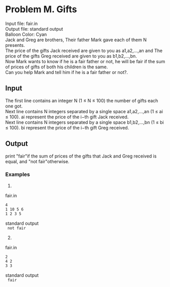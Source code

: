 # Problem M. Gifts
Input file: fair.in  
Output file: standard output  
Balloon Color: Cyan  
Jack and Greg are brothers, Their father Mark gave each of them N presents.  
The price of the gifts Jack received are given to you as a1,a2,...,an and The price of the gifts Greg received
are given to you as b1,b2,...,bn.  
Now Mark wants to know if he is a fair father or not, he will be fair if the sum of prices of gifts of both
his children is the same.  
Can you help Mark and tell him if he is a fair father or not?.
## Input
The first line contains an integer N (1 ≤ N ≤ 100) the number of gifts each one got.  
Next line contains N integers separated by a single space a1,a2,...,an (1 ≤ ai ≤ 100). ai represent the
price of the i−th gift Jack received.  
Next line contains N integers separated by a single space b1,b2,...,bn (1 ≤ bi ≤ 100). bi represent the price
of the i−th gift Greg received.
## Output
print "fair"if the sum of prices of the gifts that Jack and Greg received is equal, and "not fair"otherwise.
### Examples
1. 
fair.in 
```
4
1 10 5 6
1 2 3 5
```
standard output  
`` not fair``

2.
fair.in 
```
2
4 2
3 3
```
standard output  
`` fair``